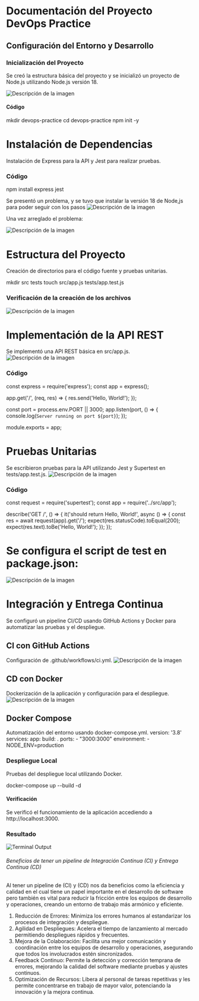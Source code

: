 # Documentación del Proyecto DevOps Practice

## Configuración del Entorno y Desarrollo

### Inicialización del Proyecto
Se creó la estructura básica del proyecto y se inicializó un proyecto de Node.js utilizando Node.js versión 18.

![Descripción de la imagen](Imagenes/Foto1.png)


#### Código
mkdir devops-practice
cd devops-practice
npm init -y

# Instalación de Dependencias
Instalación de Express para la API y Jest para realizar pruebas.
### Código
npm install express jest

Se presentó un problema, y se tuvo  que instalar la versión 18 de Node,js para poder seguir con los pasos
![Descripción de la imagen](Imagenes/Foto2.png)


Una vez arreglado el problema:

![Descripción de la imagen](Imagenes/Foto3.png)


# Estructura del Proyecto
Creación de directorios para el código fuente y pruebas unitarias.

mkdir src tests
touch src/app.js tests/app.test.js

### Verificación de la creación de los archivos
![Descripción de la imagen](Imagenes/Foto4.png)


# Implementación de la API REST
Se implementó una API REST básica en src/app.js.
![Descripción de la imagen](Imagenes/Foto5.png)


### Código
const express = require('express');
const app = express();

app.get('/', (req, res) => {
    res.send('Hello, World!');
});

const port = process.env.PORT || 3000;
app.listen(port, () => {
    console.log(`Server running on port ${port}`);
});

module.exports = app;

# Pruebas Unitarias
Se escribieron pruebas para la API utilizando Jest y Supertest en tests/app.test.js.
![Descripción de la imagen](Imagenes/Foto6.png)

### Código
const request = require('supertest');
const app = require('../src/app');

describe('GET /', () => {
    it('should return Hello, World!', async () => {
        const res = await request(app).get('/');
        expect(res.statusCode).toEqual(200);
        expect(res.text).toBe('Hello, World!');
    });
});

# Se configura el script de test en package.json:
![Descripción de la imagen](Imagenes/Foto7.png)

# Integración y Entrega Continua
Se configuró un pipeline CI/CD usando GitHub Actions y Docker para automatizar las pruebas y el despliegue.
## CI con GitHub Actions
Configuración de .github/workflows/ci.yml.
![Descripción de la imagen](Imagenes/Foto8.png)



## CD con Docker
Dockerización de la aplicación y configuración para el despliegue.
![Descripción de la imagen](Imagenes/Foto9.png)



## Docker Compose

Automatización del entorno usando docker-compose.yml.
version: '3.8'
services:
  app:
    build: .
    ports:
      - "3000:3000"
    environment:
      - NODE_ENV=production

### Despliegue Local
Pruebas del despliegue local utilizando Docker.

docker-compose up --build -d



#### Verificación
Se verificó el funcionamiento de la aplicación accediendo a http://localhost:3000.


### Resultado
![Terminal Output](Imagenes/Foto10.png)







###### Beneficios de tener un pipeline de Integración Continua (CI) y Entrega Continua (CD)

Al tener un pipeline de (CI) y (CD) nos da beneficios como la eficiencia y calidad en el cual tiene un papel importante en el desarrollo de software pero también es vital para reducir la fricción entre los equipos de desarrollo y operaciones,  creando un entorno de trabajo más armónico y eficiente.

1. Reducción de Errores: Minimiza los errores humanos al estandarizar los procesos de integración y despliegue.
2. Agilidad en Despliegues: Acelera el tiempo de lanzamiento al mercado permitiendo despliegues rápidos y frecuentes.
3. Mejora de la Colaboración: Facilita una mejor comunicación y coordinación entre los equipos de desarrollo y operaciones, asegurando que todos los involucrados estén sincronizados.
4. Feedback Continuo: Permite la detección y corrección temprana de errores, mejorando la calidad del software mediante pruebas y ajustes continuos.
5. Optimización de Recursos: Libera al personal de tareas repetitivas y les permite concentrarse en trabajo de mayor valor, potenciando la innovación y la mejora continua.